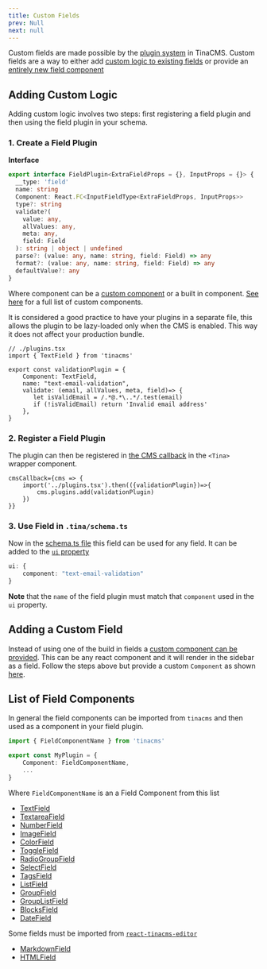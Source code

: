 ```yaml
---
title: Custom Fields
prev: Null
next: null
---
```


Custom fields are made possible by the [plugin system](/docs/plugins/) in TinaCMS. Custom fields are a way to either add [custom logic to existing fields](#adding-custom-logic) or provide an [entirely new field component](#adding-a-custom-field)

## Adding Custom Logic

Adding custom logic involves two steps: first registering a field plugin and then using the field plugin in your schema.

### 1. Create a Field Plugin

**Interface**
```ts
export interface FieldPlugin<ExtraFieldProps = {}, InputProps = {}> {
  __type: 'field'
  name: string
  Component: React.FC<InputFieldType<ExtraFieldProps, InputProps>>
  type?: string
  validate?(
    value: any,
    allValues: any,
    meta: any,
    field: Field
  ): string | object | undefined
  parse?: (value: any, name: string, field: Field) => any
  format?: (value: any, name: string, field: Field) => any
  defaultValue?: any
}

```

Where component can be a [custom component](#adding-a-custom-field) or a built in component. [See here](#list-of-field-components) for a full list of custom components.

It is considered a good practice to have your plugins in a separate file, this allows the plugin to be lazy-loaded only when the CMS is enabled. This way it does not affect your production bundle. 

```tsx
// ./plugins.tsx
import { TextField } from 'tinacms'
 
export const validationPlugin = {
    Component: TextField,
    name: "text-email-validation",
    validate: (email, allValues, meta, field)=> {
       let isValidEmail = /.*@.*\..*/.test(email)
       if (!isValidEmail) return 'Invalid email address'
    },
}
```

### 2. Register a Field Plugin

The plugin can then be registered in [the CMS callback](/docs/tinacms-context/#tinacms) in the `<Tina>` wrapper component.

```tsx
cmsCallback={cms => {
    import('../plugins.tsx').then(({validationPlugin})=>{
        cms.plugins.add(validationPlugin)
    })
}}
```

### 3. Use Field in  `.tina/schema.ts`

Now in the [schema.ts file](/docs/schema/) this field can be used for any field. It can be added to the [`ui` property](/docs/schema/#the-ui-property)

```ts
ui: {
    component: "text-email-validation"
}
```
**Note** that the `name` of the field plugin must match that `component` used in the `ui` property.



## Adding a Custom Field

Instead of using one of the build in fields a [custom component can be provided](docs/fields/custom-fields/). This can be any react component and it will render in the sidebar as a field. Follow the steps above but provide a custom `Component` as shown [here](docs/fields/custom-fields/).



## List of Field Components

In general the field components can be imported from `tinacms` and then used as a component in your field plugin. 

```ts
import { FieldComponentName } from 'tinacms'

export const MyPlugin = {
    Component: FieldComponentName,
    ...
}
```

Where `FieldComponentName` is an a Field Component from this list

* [TextField](docs/fields/text/)
* [TextareaField](/docs/fields/textarea/)
* [NumberField](docs/fields/number/)
* [ImageField](/docs/fields/image/)
* [ColorField](/docs/fields/color/)
* [ToggleField](/docs/fields/toggle/)
* [RadioGroupField](/docs/fields/radio-group/)
* [SelectField](/docs/fields/select/)
* [TagsField](/docs/fields/tags/)
* [ListField](/docs/fields/list/)
* [GroupField](/docs/fields/group/)
* [GroupListField](/docs/fields/group-list/)
* [BlocksField](/docs/fields/blocks/)
* [DateField](/docs/fields/date/)

Some fields must be imported from [`react-tinacms-editor`](/packages/react-tinacms-editor/)

* [MarkdownField](/docs/fields/markdown/)
* [HTMLField](/docs/fields/html/)

